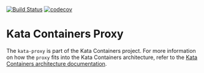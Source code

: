 [![Build Status](https://travis-ci.org/kata-containers/proxy.svg?branch=master)](https://travis-ci.org/kata-containers/proxy)
[![codecov](https://codecov.io/gh/kata-containers/proxy/branch/master/graph/badge.svg)](https://codecov.io/gh/kata-containers/proxy)


# Kata Containers Proxy

The `kata-proxy` is part of the Kata Containers project. For more information on how
the `proxy` fits into the Kata Containers architecture, refer to the
[Kata Containers architecture documentation](https://github.com/kata-containers/documentation/blob/master/design/architecture.md#proxy).
